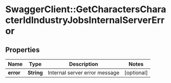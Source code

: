 # SwaggerClient::GetCharactersCharacterIdIndustryJobsInternalServerError

## Properties
Name | Type | Description | Notes
------------ | ------------- | ------------- | -------------
**error** | **String** | Internal server error message | [optional] 


